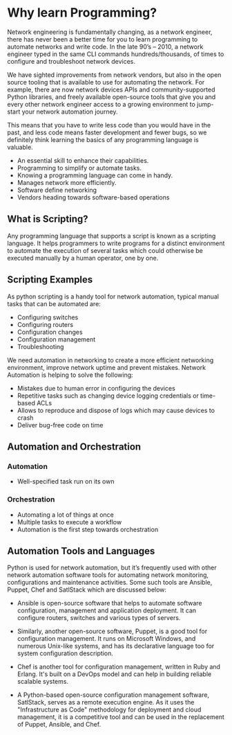 # Why learn Programming?

Network engineering is fundamentally changing, as a network engineer, there has never been a better time for you to learn programming to automate networks and write code. In the late 90’s – 2010, a network engineer typed in the same CLI commands hundreds/thousands, of times to configure and troubleshoot network devices.

We have sighted improvements from network vendors, but also in the open source tooling that is available to use for automating the network. For example, there are now network devices APIs and community-supported Python libraries, and freely available open-source tools that give you and every other network engineer access to a growing environment to jump-start your network automation journey.

This means that you have to write less code than you would have in the past, and less code means faster development and fewer bugs, so we definitely think learning the basics of any programming language is valuable.

- An essential skill to enhance their capabilities.
- Programming to simplify or automate tasks.
- Knowing a programming language can come in handy.
- Manages network more efficiently.
- Software define networking
- Vendors heading towards software-based operations

## What is Scripting?

Any programming language that supports a script is known as a scripting language. It helps programmers to write programs for a distinct environment to automate the execution of several tasks which could otherwise be executed manually by a human operator, one by one.

## Scripting Examples

As python scripting is a handy tool for network automation, typical manual tasks that can be automated are:

- Configuring switches
- Configuring routers
- Configuration changes
- Configuration management
- Troubleshooting

We need automation in networking to create a more efficient networking environment, improve network uptime and prevent mistakes. Network Automation is helping to solve the following:

- Mistakes due to human error in configuring the devices
- Repetitive tasks such as changing device logging credentials or time-based ACLs
- Allows to reproduce and dispose of logs which may cause devices to crash
- Deliver bug-free code on time

## Automation and Orchestration

### Automation

- Well-specified task run on its own

### Orchestration

- Automating a lot of things at once
- Multiple tasks to execute a workflow
- Automation is the first step towards orchestration

## Automation Tools and Languages

Python is used for network automation, but it’s frequently used with other network automation software tools for automating network monitoring, configurations and maintenance activities. Some such tools are Ansible, Puppet, Chef and SatlStack which are discussed below:

- Ansible is open-source software that helps to automate software configuration, management and application deployment. It can configure routers, switches and various types of servers.

- Similarly, another open-source software, Puppet, is a good tool for configuration management. It runs on Microsoft Windows, and numerous Unix-like systems, and has its declarative language too for system configuration description.

- Chef is another tool for configuration management, written in Ruby and Erlang. It's built on a DevOps model and can help in building reliable scalable systems.

- A Python-based open-source configuration management software, SatlStack, serves as a remote execution engine. As it uses the "Infrastructure as Code" methodology for deployment and cloud management, it is a competitive tool and can be used in the replacement of Puppet, Ansible, and Chef.
